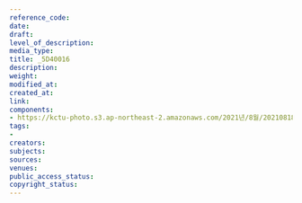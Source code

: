 ```yaml
---
reference_code: 
date: 
draft: 
level_of_description: 
media_type: 
title: _5D40016
description: 
weight: 
modified_at: 
created_at: 
link: 
components:
- https://kctu-photo.s3.ap-northeast-2.amazonaws.com/2021년/8월/20210818_양경수+민주노총+위원장+출입기자단+기자간담회/_5D40016.jpg
tags:
- 
creators: 
subjects: 
sources: 
venues: 
public_access_status: 
copyright_status: 
---
```

